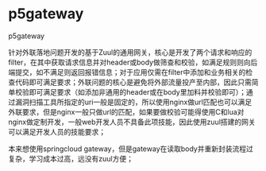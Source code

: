 # p5gateway
p5gateway

针对外联落地问题开发的基于Zuul的通用网关，核心是开发了两个请求和响应的filter，在其中获取请求信息并对header或body做筛查和校验，如满足规则则向后端提交，如不满足则返回报错信息；对于应用仅需在filter中添加和业务相关的检查代码即可满足要求；外联问题的核心是避免将外部流量投产至内部，因此只需简单校验即可满足要求（如添加非通用的header或在body里加料并校验即可）；通过漏洞扫描工具所指定的uri一般是固定的，所以使用nginx做url匹配也可以满足外联要求，但是nginx一般只做url的匹配，如果要做校验可能得使用C和lua对nginx做定制开发，一般web开发人员不具备此项技能，因此使用zuul搭建的网关可以满足开发人员的技能要求；

本来想使用springcloud gateway，但是gateway在读取body并重新封装流程过复杂，学习成本过高，远没有zuul方便；
